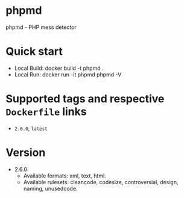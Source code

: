 # phpmd
phpmd - PHP mess detector

# Quick start
* Local Build: docker build -t phpmd .
* Local Run: docker run -it phpmd phpmd -V

# Supported tags and respective `Dockerfile` links
* `2.6.0`, `latest`

# Version
* 2.6.0
   * Available formats: xml, text, html.
   * Available rulesets: cleancode, codesize, controversial, design, naming, unusedcode.

